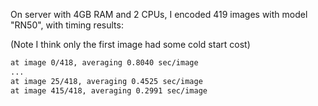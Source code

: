 
On server with 4GB RAM and 2 CPUs, I encoded 419 images with model "RN50", with timing results:

(Note I think only the first image had some cold start cost)

````txt
at image 0/418, averaging 0.8040 sec/image
...
at image 25/418, averaging 0.4525 sec/image
at image 415/418, averaging 0.2991 sec/image
````